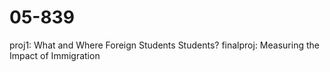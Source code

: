 # 05-839

proj1: What and Where Foreign Students Students?
finalproj: Measuring the Impact of Immigration


